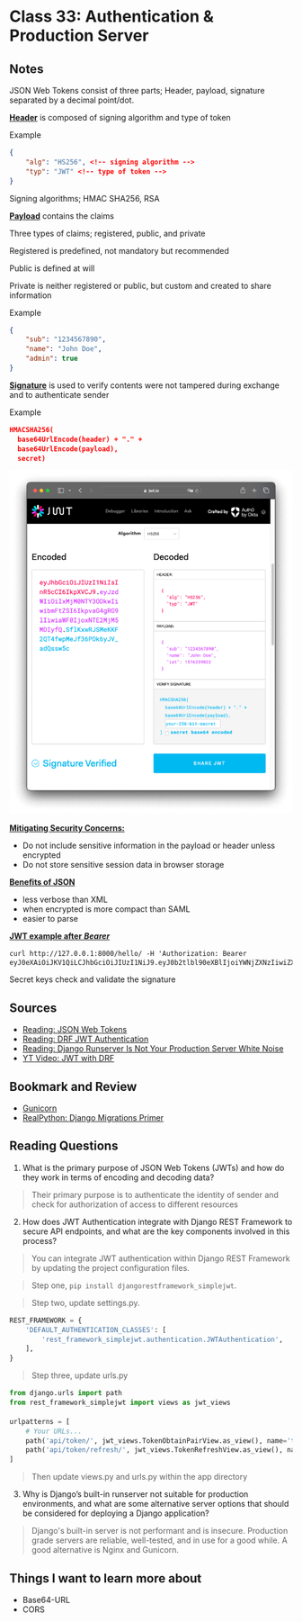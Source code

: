 # Class 33: Authentication & Production Server

## Notes
JSON Web Tokens consist of three parts; Header, payload, signature separated by a decimal point/dot. 

<u>**Header**</u> is composed of signing algorithm and type of token

Example
```json
{
    "alg": "HS256", <!-- signing algorithm -->
    "typ": "JWT" <!-- type of token -->
}
```

Signing algorithms; HMAC SHA256, RSA

<u>**Payload**</u> contains the claims

Three types of claims; registered, public, and private

Registered is predefined, not mandatory but recommended

Public is defined at will

Private is neither registered or public, but custom and created to share information

Example
```json
{
    "sub": "1234567890",
    "name": "John Doe",
    "admin": true
}
```

<u>**Signature**</u> is used to verify contents were not tampered during exchange and to authenticate sender

Example
```json
HMACSHA256(
  base64UrlEncode(header) + "." +
  base64UrlEncode(payload),
  secret)
```

![Alt text](image-22.png)

<u>**Mitigating Security Concerns:**</u>
- Do not include sensitive information in the payload or header unless encrypted
- Do not store sensitive session data in browser storage

<u>**Benefits of JSON**</u>
- less verbose than XML
- when encrypted is more compact than SAML
- easier to parse

<u>**JWT example after** ***Bearer***</u>
```curl
curl http://127.0.0.1:8000/hello/ -H 'Authorization: Bearer eyJ0eXAiOiJKV1QiLCJhbGciOiJIUzI1NiJ9.eyJ0b2tlbl90eXBlIjoiYWNjZXNzIiwiZXhwIjoxNTQzODI4NDMxLCJqdGkiOiI3ZjU5OTdiNzE1MGQ0NjU3OWRjMmI0OTE2NzA5N2U3YiIsInVzZXJfaWQiOjF9.Ju70kdcaHKn1Qaz8H42zrOYk0Jx9kIckTn9Xx7vhikY'
```
Secret keys check and validate the signature

## Sources
- [Reading: JSON Web Tokens](https://jwt.io/introduction/)
- [Reading: DRF JWT Authentication](https://simpleisbetterthancomplex.com/tutorial/2018/12/19/how-to-use-jwt-authentication-with-django-rest-framework.html)
- [Reading: Django Runserver Is Not Your Production Server White Noise](https://vsupalov.com/django-runserver-in-production/)
- [YT Video: JWT with DRF ](https://www.youtube.com/watch?v=Fhcn2qx-4VQ)

## Bookmark and Review
- [Gunicorn](https://gunicorn.org/)
- [RealPython: Django Migrations Primer](https://realpython.com/django-migrations-a-primer/)

## Reading Questions
1. What is the primary purpose of JSON Web Tokens (JWTs) and how do they work in terms of encoding and decoding data?
> Their primary purpose is to authenticate the identity of sender and check for authorization of access to different resources
2. How does JWT Authentication integrate with Django REST Framework to secure API endpoints, and what are the key components involved in this process?
> You can integrate JWT authentication within Django REST Framework by updating the project configuration files.

> Step one, `pip install djangorestframework_simplejwt`. 

> Step two, update settings.py. 

```python
REST_FRAMEWORK = {
    'DEFAULT_AUTHENTICATION_CLASSES': [
        'rest_framework_simplejwt.authentication.JWTAuthentication',
    ],
}
```
> Step three, update urls.py

```python
from django.urls import path
from rest_framework_simplejwt import views as jwt_views

urlpatterns = [
    # Your URLs...
    path('api/token/', jwt_views.TokenObtainPairView.as_view(), name='token_obtain_pair'),
    path('api/token/refresh/', jwt_views.TokenRefreshView.as_view(), name='token_refresh'),
]
```

> Then update views.py and urls.py within the app directory

3. Why is Django’s built-in runserver not suitable for production environments, and what are some alternative server options that should be considered for deploying a Django application?
> Django's built-in server is not performant and is insecure. Production grade servers are reliable, well-tested, and in use for a good while. A good alternative is Nginx and Gunicorn.

## Things I want to learn more about
- Base64-URL
- CORS